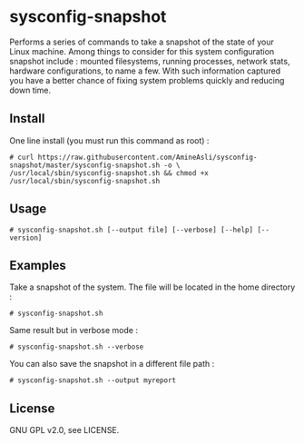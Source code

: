 sysconfig-snapshot
====================

Performs a series of commands to take a snapshot of the state of your Linux machine. Among things to consider for this system configuration snapshot include : mounted filesystems, running processes, network stats, hardware configurations, to name a few.
With such information captured you have a better chance of fixing system problems quickly and reducing down time.

## Install
One line install (you must run this command as root) :

    # curl https://raw.githubusercontent.com/AmineAsli/sysconfig-snapshot/master/sysconfig-snapshot.sh -o \
    /usr/local/sbin/sysconfig-snapshot.sh && chmod +x /usr/local/sbin/sysconfig-snapshot.sh

## Usage

    # sysconfig-snapshot.sh [--output file] [--verbose] [--help] [--version]

## Examples
Take a snapshot of the system. The file will be located in the home directory : 

    # sysconfig-snapshot.sh

Same result but in verbose mode :

    # sysconfig-snapshot.sh --verbose

You can also save the snapshot in a different file path :

    # sysconfig-snapshot.sh --output myreport

## License
GNU GPL v2.0, see LICENSE.

